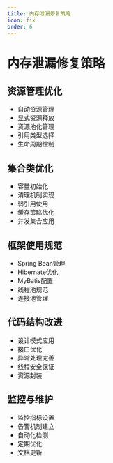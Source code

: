 ```yaml
---
title: 内存泄漏修复策略
icon: fix
order: 6
---
```


# 内存泄漏修复策略

## 资源管理优化
- 自动资源管理
- 显式资源释放
- 资源池化管理
- 引用类型选择
- 生命周期控制

## 集合类优化
- 容量初始化
- 清理机制实现
- 弱引用使用
- 缓存策略优化
- 并发集合应用

## 框架使用规范
- Spring Bean管理
- Hibernate优化
- MyBatis配置
- 线程池规范
- 连接池管理

## 代码结构改进
- 设计模式应用
- 接口优化
- 异常处理完善
- 线程安全保证
- 资源封装

## 监控与维护
- 监控指标设置
- 告警机制建立
- 自动化检测
- 定期优化
- 文档更新
